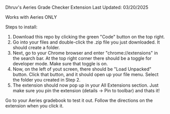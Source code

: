 Dhruv's Aeries Grade Checker Extension             Last Updated: 03/20/2025

Works with Aeries ONLY

Steps to install:

1. Download this repo by clicking the green "Code" button on the top right.
2. Go into your files and double-click the .zip file you just downloaded. It should create a folder.
3. Next, go to your Chrome browser and enter "chrome://extensions" in the search bar. At the top right corner there should be a toggle for developer mode. Make sure that toggle is on.
4. Now, on the left of yout screen, there should be "Load Unpacked" button. Click that button, and it should open up your file menu. Select the folder you created in Step 2.
5. The extension should now pop up in your All Extensions section. Just make sure you pin the extension (details -> Pin to toolbar) and thats it!


Go to your Aeries gradebook to test it out. Follow the directions on the extension when you click it.
